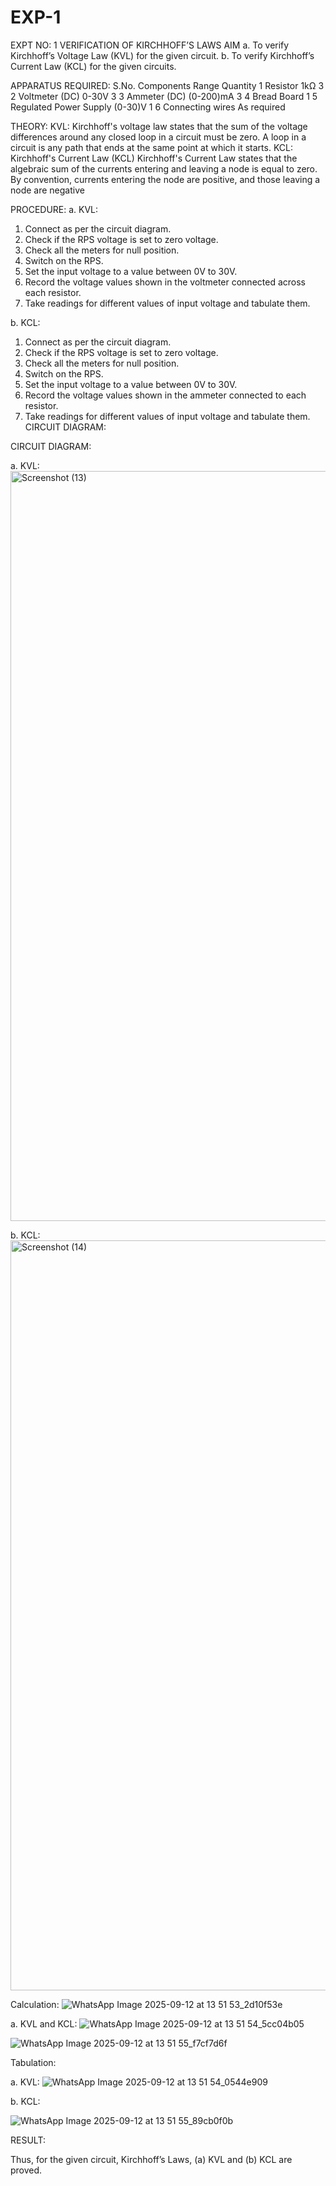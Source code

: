 # EXP-1
EXPT NO: 1	VERIFICATION OF KIRCHHOFF’S LAWS
AIM
a.   To verify Kirchhoff’s Voltage Law (KVL) for the given circuit. 
b.   To verify Kirchhoff’s Current Law (KCL) for the given circuits.

APPARATUS REQUIRED:
S.No.	Components	Range	Quantity
1	Resistor	1kΩ	3
2	Voltmeter (DC)	0-30V	3
3	Ammeter (DC)	(0-200)mA	3
4	Bread Board		1
5	Regulated Power Supply	(0-30)V	1
6	Connecting wires		As required

THEORY:
KVL: Kirchhoff's voltage law states that the sum of the voltage differences around any closed loop in a circuit must be zero. A loop in a circuit is any path that ends at the same point at which it starts.
KCL:
Kirchhoff's Current Law (KCL) Kirchhoff's Current Law states that the algebraic sum of the currents entering and leaving a node is equal to zero. By convention, currents entering the node are positive, and those leaving a node are negative


PROCEDURE:
a.   KVL:
1.   Connect as per the circuit diagram.
2.   Check if the RPS voltage is set to zero voltage.
3.   Check all the meters for null position.
4.   Switch on the RPS.
5.   Set the input voltage to a value between 0V to 30V.
6.   Record the voltage values shown in the voltmeter connected across each resistor.
7.   Take readings for different values of input voltage and tabulate them.


b.  KCL:
1.   Connect as per the circuit diagram.
2.   Check if the RPS voltage is set to zero voltage.
3.   Check all the meters for null position.
4.   Switch on the RPS.
5.   Set the input voltage to a value between 0V to 30V.
6.   Record the voltage values shown in the ammeter connected to each resistor.
7.   Take readings for different values of input voltage and tabulate them. 
CIRCUIT DIAGRAM:

CIRCUIT DIAGRAM:


a.   KVL:
<img width="1920" height="1200" alt="Screenshot (13)" src="https://github.com/user-attachments/assets/5a03b0a9-cc19-4749-b2e8-61616462ea07" /> 


b.  KCL:
 <img width="1920" height="1200" alt="Screenshot (14)" src="https://github.com/user-attachments/assets/04991427-0ad2-4262-9ac2-387904295d5a" />


Calculation:
![WhatsApp Image 2025-09-12 at 13 51 53_2d10f53e](https://github.com/user-attachments/assets/7ab5ae2e-f24a-43bb-a2a6-e4adc514da3e)

a.   KVL and KCL:
![WhatsApp Image 2025-09-12 at 13 51 54_5cc04b05](https://github.com/user-attachments/assets/0dc46ce5-18ac-4a88-8935-1c6f4bdb79b0)

![WhatsApp Image 2025-09-12 at 13 51 55_f7cf7d6f](https://github.com/user-attachments/assets/a21bb949-064c-42e0-bd2b-c2010da19e64)


Tabulation:

a.   KVL:
 ![WhatsApp Image 2025-09-12 at 13 51 54_0544e909](https://github.com/user-attachments/assets/2aff02de-aa10-459a-8831-80c5ae4b52b0)



b.  KCL:

![WhatsApp Image 2025-09-12 at 13 51 55_89cb0f0b](https://github.com/user-attachments/assets/cc553904-4219-4ea6-961d-8722c6df290b)


RESULT:

Thus, for the given circuit, Kirchhoff’s Laws, (a) KVL and (b) KCL are proved.
